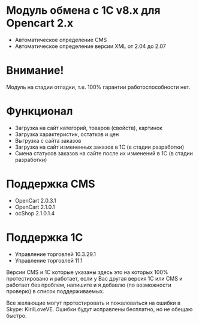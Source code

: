 # Модуль обмена с 1С v8.x для Opencart 2.x
* Автоматическое определение CMS
* Автоматическое определение версии XML от 2.04 до 2.07
 
# Внимание!
Модуль на стадии отладки, т.е. 100% гарантии работоспособности нет.

# Функционал
* Загрузка на сайт категорий, товаров (свойств), картинок
* Загрузка характеристик, остатков и цен
* Выгрузка с сайта заказов
* Загрузка на сайт измененных заказов в 1С (в стадии разработки)
* Смена статусов заказов на сайте после их изменений в 1С (в стадии разработки)

# Поддержка CMS
* OpenCart 2.0.3.1
* OpenCart 2.1.0.1
* ocShop 2.1.0.1.4

# Поддержка 1С
* Управление торговлей 10.3.29.1
* Управление торговлей 11.1
 
Версии CMS и 1С которые указаны здесь это на которых 100% протестировано и работает, если у Вас другая версия 1С или CMS и работает без проблем, напишите и я добавлю (по возможности проверю) в список поддерживаемых.

Все желающие могут протестировать и пожаловаться на ошибки в Skype: KirilLoveVE. Ошибки будут исправлены бесплатно, но не обещаю быстро.
